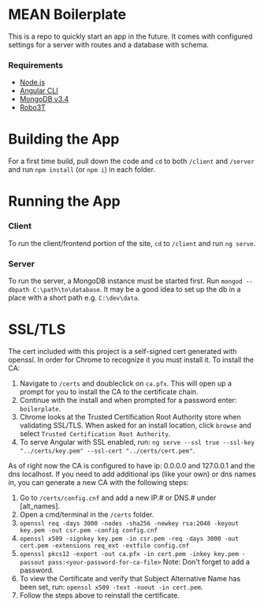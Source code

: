 # MEAN Boilerplate
This is a repo to quickly start an app in the future. It comes with configured settings for a server with routes and a database with schema.

### Requirements
- [Node.js](https://nodejs.org/en/)
- [Angular CLI](https://cli.angular.io/)
- [MongoDB v3.4](https://www.mongodb.com/download-center#atlas)
- [Robo3T](https://robomongo.org/)

# Building the App

For a first time build, pull down the code and `cd` to both `/client` and `/server` and run `npm install` (or `npm i`) in each folder.

# Running the App

### Client 
To run the client/frontend portion of the site, `cd` to `/client` and run `ng serve`.

### Server
To run the server, a MongoDB instance must be started first. Run `mongod --dbpath C:\path\to\database`. It may be a good idea to set up the db in a place with a short path e.g. `C:\dev\data`.

# SSL/TLS
The cert included with this project is a self-signed cert generated with openssl. In order for Chrome to recognize it you must install it. To install the CA:
1. Navigate to `/certs` and doubleclick on `ca.pfx`. This will open up a prompt for you to install the CA to the certificate chain.
2. Continue with the install and when prompted for a password enter: `boilerplate`.
3. Chrome looks at the Trusted Certification Root Authority store when validating SSL/TLS. When asked for an install location, click `browse` and select `Trusted Certification Root Authority`.
4. To serve Angular with SSL enabled, run: `ng serve --ssl true --ssl-key "../certs/key.pem" --ssl-cert "../certs/cert.pem"`.

As of right now the CA is configured to have ip: 0.0.0.0 and 127.0.0.1 and the dns localhost. If you need to add additional ips (like your own) or dns names in, you can generate a new CA with the following steps:
1. Go to `/certs/config.cnf` and add a new IP.# or DNS.# under [alt_names].
2. Open a cmd/terminal in the `/certs` folder.
3. `openssl req -days 3000 -nodes -sha256 -newkey rsa:2048 -keyout key.pem -out csr.pem -config config.cnf`
4. `openssl x509 -signkey key.pem -in csr.pem -req -days 3000 -out cert.pem -extensions req_ext -extfile config.cnf`
5. `openssl pkcs12 -export -out ca.pfx -in cert.pem -inkey key.pem -passout pass:<your-password-for-ca-file>` Note: Don't forget to add a password.
6. To view the Certificate and verify that Subject Alternative Name has been set, run: `openssl x509 -text -noout -in cert.pem`.
7. Follow the steps above to reinstall the certificate.